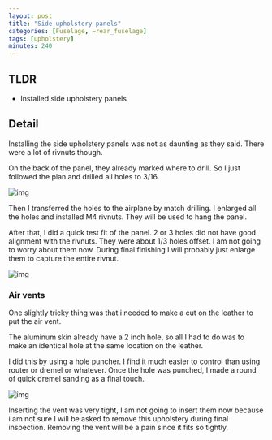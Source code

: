 ```yaml
---
layout: post
title: "Side upholstery panels"
categories: [Fuselage, ~rear_fuselage]
tags: [upholstery]
minutes: 240
---
```


## TLDR

- Installed side upholstery panels

## Detail

Installing the side upholstery panels was not as daunting as they said. There were a lot of rivnuts though.

On the back of the panel, they already marked where to drill. So I just followed the plan and drilled all holes to 3/16.

![img](https://lh3.googleusercontent.com/pw/AP1GczNtMvdn31YnT1R4XgfTxr-7qqr3zkzVUul10Sv7KYTGqOH1HuCHMyDohRRHoBu3SkH1yDltQYcuKWlNkALkiHr9fwbOjExpeppYhNOC6XlPFtjZLqYCliXK65SYL2r1lmPLpBDj4PEs3SdttzqcdW9xoQ=w1972-h2618-s-no-gm?authuser=0)

Then I transferred the holes to the airplane by match drilling. I enlarged all the holes and installed M4 rivnuts. They will be used to hang the panel.

After that, I did a quick test fit of the panel. 2 or 3 holes did not have good alignment with the rivnuts. They were about 1/3 holes offset. I am not going to worry about them now. During final finishing I will probably just enlarge them to capture the entire rivnut.

![img](https://lh3.googleusercontent.com/pw/AP1GczOnlscOT5sIDDqBjqn4gjju74NDT9hznel7JK3isbEVKq946TKKqR50gi8HCZOYGYoMAMyFsblfoDHyvJDoQ2HccrMd4aR1UPOoJQ7qN3AOeztg2Wcb9OyA6I1mNwvFyN8IaKNpr1l9S4gFt0bpFcrfIw=w3068-h2310-s-no-gm?authuser=0)

### Air vents

One slightly tricky thing was that i needed to make a cut on the leather to put the air vent.

The aluminum skin already have a 2 inch hole, so all I had to do was to make an identical hole at the same location on the leather.

I did this by using a hole puncher. I find it much easier to control than using router or dremel or whatever. Once the hole was punched, I made a round of quick dremel sanding as a final touch.

![img](https://lh3.googleusercontent.com/pw/AP1GczM6xJGQbfraMTcStpaFZj2LRhimy-5ruXsDoWyvvwpttt18xDRGL8zf9-vgAz3AaAtZocOs9zNVuYwafmvdW-_PETyInJjbHGr-mWDUHc6II22ycUM2xlG5M_5eZ62tZQsc1YAL7Kdk3qcCmQ27v4jTsw=w1972-h2618-s-no-gm?authuser=0)

Inserting the vent was very tight, I am not going to insert them now because i am not sure I will be asked to remove this upholstery during final inspection. Removing the vent will be a pain since it fits so tightly.
